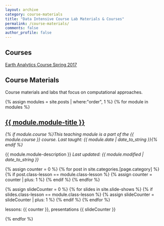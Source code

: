 ```yaml
---
layout: archive
category: course-materials
title: "Data Intensive Course Lab Materials & Courses"
permalink: /course-materials/
comments: false
author_profile: false
---
```


## Courses

[Earth Analytics Course Spring 2017](/course-materials/earth-analytics/)



## Course Materials
Course materials and labs that focus on computational approaches.

{% assign modules = site.posts | where:"order", 1 %}
{% for module in modules %}

<div class="list__item">
  <article class="archive__item" >
  <h2 class="archive__item-title">
  <a href="{{ site.url }}{{ module.permalink }}">{{ module.module-title }}</a></h2>
  <p class='archive__item-excerpt'><i>{% if module.course %}This teaching module is a part of the {{ module.course }} course. Last taught: {{ module.date | date_to_string }}{% endif %}</i> </p>
  <p class='archive__item-excerpt'>{{ module.module-description }} <i>Last updated: {{ module.modified | date_to_string }}</i> </p>

  {% assign counter = 0 %}
  {% for post in site.categories.[page.category] %}
      {% if post.class-lesson == module.class-lesson %}
        {% assign counter = counter | plus: 1 %}
      {% endif %}
  {% endfor %}

 {% assign slideCounter = 0 %}
  {% for slides in site.slide-shows %}
    {% if slides.class-lesson == module.class-lesson %}
      {% assign slideCounter = slideCounter | plus: 1 %}
    {% endif %}
  {% endfor %}
  <p class="page__meta">lessons: {{ counter }}, presentations {{ slideCounter }}</p>
  </article>
</div>

{% endfor %}
